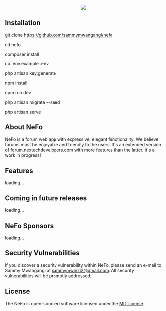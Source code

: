 <p align="center"><img src="https://forum.nextechdevelopers.com/img/nexf.png"></p>

## Installation

git clone https://github.com/sammymwangangi/nefo

cd nefo

composer install

cp .env.example .env

php artisan key:generate

npm install

npm run dev

php artisan migrate --seed

php artisan serve

## About NeFo

NeFo is a forum web app with expressive, elegant functionality. We believe forums must be enjoyable and friendly to the users.
It's an extended version of forum.nextechdevelopers.com with more features than the latter. It's a work in progress!



## Features

loading...

## Coming in future releases

loading...

## NeFo Sponsors

loading...

## Security Vulnerabilities

If you discover a security vulnerability within NeFo, please send an e-mail to Sammy Mwangangi at sammymwinzi2@gmail.com. All security vulnerabilities will be promptly addressed.

## License

The NeFo is open-sourced software licensed under the [MIT license](http://opensource.org/licenses/MIT).

